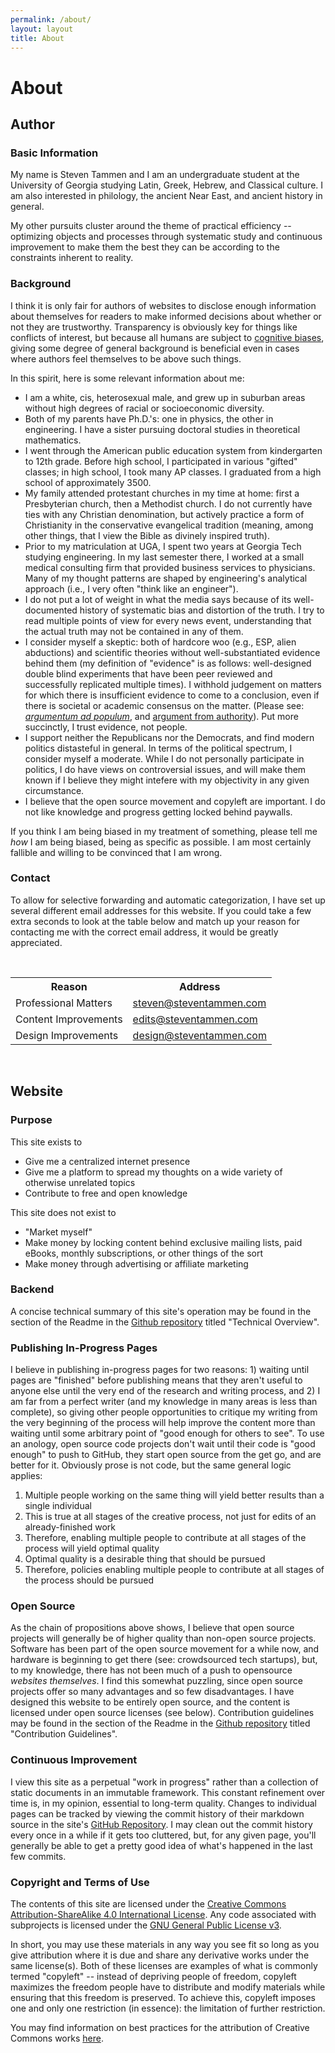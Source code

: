 ```yaml
---
permalink: /about/
layout: layout
title: About
---
```


<h1 class="center"> About</h1>

## Author

### Basic Information

My name is Steven Tammen and I am an undergraduate student at the University of Georgia studying Latin, Greek, Hebrew, and Classical culture. I am also interested in philology, the ancient Near East, and ancient history in general.

My other pursuits cluster around the theme of practical efficiency -- optimizing objects and processes through systematic study and continuous improvement to make them the best they can be according to the constraints inherent to reality.

### Background

I think it is only fair for authors of websites to disclose enough information about themselves for readers to make informed decisions about whether or not they are trustworthy. Transparency is obviously key for things like conflicts of interest, but because all humans are subject to [cognitive biases](https://en.wikipedia.org/wiki/List_of_cognitive_biases), giving some degree of general background is beneficial even in cases where authors feel themselves to be above such things.

In this spirit, here is some relevant information about me:

- I am a white, cis, heterosexual male, and grew up in suburban areas without high degrees of racial or socioeconomic diversity.
- Both of my parents have Ph.D.'s: one in physics, the other in engineering. I have a sister pursuing doctoral studies in theoretical mathematics.
- I went through the American public education system from kindergarten to 12th grade. Before high school, I participated in various "gifted" classes; in high school, I took many AP classes. I graduated from a high school of approximately 3500.
- My family attended protestant churches in my time at home: first a Presbyterian church, then a Methodist church. I do not currently have ties with any Christian denomination, but actively practice a form of Christianity in the conservative evangelical tradition (meaning, among other things, that I view the Bible as divinely inspired truth).
- Prior to my matriculation at UGA, I spent two years at Georgia Tech studying engineering. In my last semester there, I worked at a small medical consulting firm that provided business services to physicians. Many of my thought patterns are shaped by engineering's analytical approach (i.e., I very often "think like an engineer").
- I do not put a lot of weight in what the media says because of its well-documented history of systematic bias and distortion of the truth. I try to read multiple points of view for every news event, understanding that the actual truth may not be contained in any of them.
- I consider myself a skeptic: both of hardcore woo (e.g., ESP, alien abductions) and scientific theories without well-substantiated evidence behind them (my definition of "evidence" is as follows: well-designed double blind experiments that have been peer reviewed and successfully replicated multiple times). I withhold judgement on matters for which there is insufficient evidence to come to a conclusion, even if there is societal or academic consensus on the matter. (Please see: [*argumentum ad populum*](https://en.wikipedia.org/wiki/Argumentum_ad_populum), and [argument from authority](https://en.wikipedia.org/wiki/Argument_from_authority)). Put more succinctly, I trust evidence, not people.
- I support neither the Republicans nor the Democrats, and find modern politics distasteful in general. In terms of the political spectrum, I consider myself a moderate. While I do not personally participate in politics, I do have views on controversial issues, and will make them known if I believe they might intefere with my objectivity in any given circumstance.
- I believe that the open source movement and copyleft are important. I do not like knowledge and progress getting locked behind paywalls.

If you think I am being biased in my treatment of something, please tell me *how* I am being biased, being as specific as possible. I am most certainly fallible and willing to be convinced that I am wrong.

### Contact

To allow for selective forwarding and automatic categorization, I have set up several different email addresses for this website. If you could take a few extra seconds to look at the table below and match up your reason for contacting me with the correct email address, it would be greatly appreciated.

<br/>
  <table>
   <tr>
    <th>Reason</th>
    <th>Address</th>
   </tr>
   <tr>
    <td>Professional Matters</td>
    <td><a href="mailto:steven@steventammen.com">steven@steventammen.com</a></td>
   </tr>
   <tr>
    <td>Content Improvements</td>
    <td><a href="mailto:content@steventammen.com">edits@steventammen.com</a></td>
   </tr>
   <tr>
    <td>Design Improvements</td>
    <td><a href="mailto:design@steventammen.com">design@steventammen.com</a></td>
   </tr>
  </table>
<br/>

## Website

### Purpose

This site exists to

- Give me a centralized internet presence
- Give me a platform to spread my thoughts on a wide variety of otherwise unrelated topics
- Contribute to free and open knowledge

This site does not exist to

- "Market myself"
- Make money by locking content behind exclusive mailing lists, paid eBooks, monthly subscriptions, or other things of the sort
- Make money through advertising or affiliate marketing

### Backend

A concise technical summary of this site's operation may be found in the section of the Readme in the [Github repository](https://github.com/StevenTammen/steventammen.github.io) titled "Technical Overview".

### Publishing In-Progress Pages

I believe in publishing in-progress pages for two reasons: 1) waiting until pages are "finished" before publishing means that they aren't useful to anyone else until the very end of the research and writing process, and 2) I am far from a perfect writer (and my knowledge in many areas is less than complete), so giving other people opportunities to critique my writing from the very beginning of the process will help improve the content more than waiting until some arbitrary point of "good enough for others to see". To use an anology, open source code projects don't wait until their code is "good enough" to push to GitHub, they start open source from the get go, and are better for it. Obviously prose is not code, but the same general logic applies: 

1. Multiple people working on the same thing will yield better results than a single individual
2. This is true at all stages of the creative process, not just for edits of an already-finished work
3. Therefore, enabling multiple people to contribute at all stages of the process will yield optimal quality
4. Optimal quality is a desirable thing that should be pursued
5. Therefore, policies enabling multiple people to contribute at all stages of the process should be pursued

### Open Source

As the chain of propositions above shows, I believe that open source projects will generally be of higher quality than non-open source projects. Software has been part of the open source movement for a while now, and hardware is beginning to get there (see: crowdsourced tech startups), but, to my knowledge, there has not been much of a push to opensource *websites themselves*. I find this somewhat puzzling, since open source projects offer so many advantages and so few disadvantages. I have designed this website to be entirely open source, and the content is licensed under open source licenses (see below). Contribution guidelines may be found in the section of the Readme in the [Github repository](https://github.com/StevenTammen/steventammen.github.io) titled "Contribution Guidelines".

### Continuous Improvement

I view this site as a perpetual "work in progress" rather than a collection of static documents in an immutable framework. This constant refinement over time is, in my opinion, essential to long-term quality. Changes to individual pages can be tracked by viewing the commit history of their markdown source in the site's [GitHub Repository](https://github.com/StevenTammen/steventammen.github.io). I may clean out the commit history every once in a while if it gets too cluttered, but, for any given page, you'll generally be able to get a pretty good idea of what's happened in the last few commits.

### Copyright and Terms of Use

The contents of this site are licensed under the <a rel="license" href="http://creativecommons.org/licenses/by-sa/4.0/">Creative Commons Attribution-ShareAlike 4.0 International License</a>. Any code associated with subprojects is licensed under the <a rel="license" href="http://www.gnu.org/licenses/gpl.html">GNU General Public License v3</a>.

In short, you may use these materials in any way you see fit so long as you give attribution where it is due and share any derivative works under the same license(s). Both of these licenses are examples of what is commonly termed "copyleft" -- instead of depriving people of freedom, copyleft maximizes the freedom people have to distribute and modify materials while ensuring that this freedom is preserved. To achieve this, copyleft imposes one and only one restriction (in essence): the limitation of further restriction.

You may find information on best practices for the attribution of Creative Commons works [here](https://wiki.creativecommons.org/wiki/Best_practices_for_attribution).
